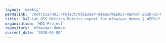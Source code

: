 ```yaml
---
layout: 'weekly'
permalink: '/metrics/HDI-Project/mlbazaar-demos/WEEKLY-REPORT-2020-03-08'
title: 'DAI Lab OSS Metrics Metrics report for mlbazaar-demos | WEEKLY-REPORT-2020-03-08'
organization: 'HDI-Project'
repository: 'mlbazaar-demos'
current_date: '2020-03-08'
---
```

